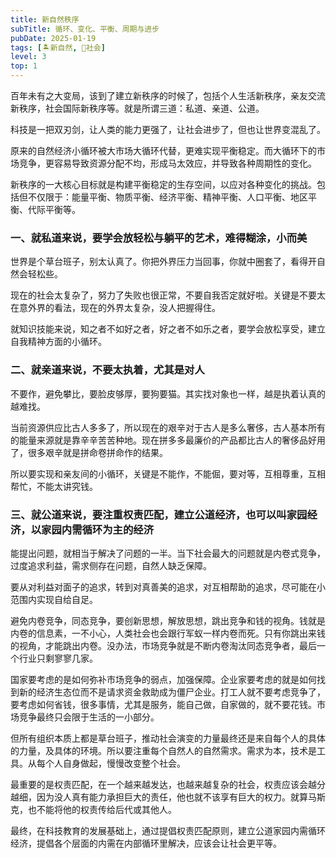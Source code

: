 ```yaml
---
title: 新自然秩序
subTitle: 循环、变化、平衡、周期与进步
pubDate: 2025-01-19
tags: [🏝新自然, 👫社会]
level: 3
top: 1
---
```


百年未有之大变局，该到了建立新秩序的时候了，包括个人生活新秩序，亲友交流新秩序，社会国际新秩序等。就是所谓三道：私道、亲道、公道。

科技是一把双刃剑，让人类的能力更强了，让社会进步了，但也让世界变混乱了。

原来的自然经济小循环被大市场大循环代替，更难实现平衡稳定。而大循环下的市场竞争，更容易导致资源分配不均，形成马太效应，并导致各种周期性的变化。

新秩序的一大核心目标就是构建平衡稳定的生存空间，以应对各种变化的挑战。包括但不仅限于：能量平衡、物质平衡、经济平衡、精神平衡、人口平衡、地区平衡、代际平衡等。

### 一、就私道来说，要学会放轻松与躺平的艺术，难得糊涂，小而美

世界是个草台班子，别太认真了。你把外界压力当回事，你就中圈套了，看得开自然会轻松些。

现在的社会太复杂了，努力了失败也很正常，不要自我否定就好啦。关键是不要太在意外界的看法，现在的外界太复杂，没人把握得住。

就知识技能来说，知之者不如好之者，好之者不如乐之者，要学会放松享受，建立自我精神方面的小循环。

### 二、就亲道来说，不要太执着，尤其是对人

不要作，避免攀比，要脸皮够厚，要狗要猫。其实找对象也一样，越是执着认真的越难找。

当前资源供应比古人多多了，所以现在的艰辛对于古人是多么奢侈，古人基本所有的能量来源就是靠辛辛苦苦种地。现在拼多多最廉价的产品都比古人的奢侈品好用了，很多艰辛就是拼命卷拼命作的结果。

所以要实现和亲友间的小循环，关键是不能作，不能倔，要对等，互相尊重，互相帮忙，不能太讲究钱。

### 三、就公道来说，要注重权责匹配，建立公道经济，也可以叫家园经济，以家园内需循环为主的经济

能提出问题，就相当于解决了问题的一半。当下社会最大的问题就是内卷式竞争，过度追求利益，需求侧存在问题，自然人缺乏保障。

要从对利益对面子的追求，转到对真善美的追求，对互相帮助的追求，尽可能在小范围内实现自给自足。

避免内卷竞争，同态竞争，要创新思想，解放思想，跳出竞争和钱的视角。钱就是内卷的信息素，一不小心，人类社会也会跟行军蚁一样内卷而死。只有你跳出来钱的视角，才能跳出内卷。没办法，市场竞争就是不断内卷淘汰同态竞争者，最后一个行业只剩寥寥几家。

国家要考虑的是如何弥补市场竞争的弱点，加强保障。企业家要考虑的就是如何找到新的经济生态位而不是请求资金救助成为僵尸企业。打工人就不要考虑竞争了，要考虑如何省钱，很多事情，尤其是服务，能自己做，自家做的，就不要花钱。市场竞争最终只会限于生活的一小部分。

但所有组织本质上都是草台班子，推动社会演变的力量最终还是来自每个人的具体的力量，及具体的环境。所以要注重每个自然人的自然需求。需求为本，技术是工具。从每个人自身做起，慢慢改变整个社会。

最重要的是权责匹配，在一个越来越发达，也越来越复杂的社会，权责应该会越分越细，因为没人真有能力承担巨大的责任，他也就不该享有巨大的权力。就算马斯克，也不能将他的权责传给后代或其他人。

最终，在科技教育的发展基础上，通过提倡权责匹配原则，建立公道家园内需循环经济，提倡各个层面的内需在内部循环里解决，应该会让社会更平等。
